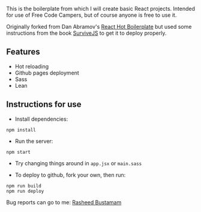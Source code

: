 This is the boilerplate from which I will create basic React projects. Intended for use of 
Free Code Campers, but of course anyone is free to use it.

Originally forked from Dan Abramov's [React Hot Boilerplate](https://github.com/gaearon/react-hot-boilerplate)
but used some instructions from the book [SurviveJS](http://survivejs.com) to get it to deploy properly.

## Features

- Hot reloading
- Github pages deployment
- Sass
- Lean 

## Instructions for use

- Install dependencies:

```
npm install
```

- Run the server:

```
npm start
```

- Try changing things around in `app.jsx` or `main.sass`

- To deploy to github, fork your own, then run:

```
npm run build
npm run deploy
```

Bug reports can go to me: [Rasheed Bustamam](rasheed.bustamam@gmail.com)
